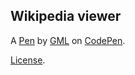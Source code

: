 Wikipedia viewer
----------------


A [Pen](https://codepen.io/gml133F/pen/YQPEeE) by [GML](http://codepen.io/gml133F) on [CodePen](http://codepen.io/).

[License](https://codepen.io/gml133F/pen/YQPEeE/license).